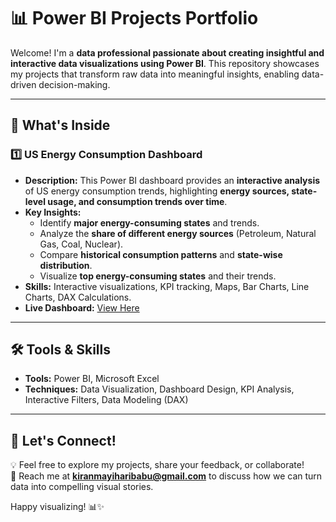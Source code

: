# 📊 Power BI Projects Portfolio

Welcome! I'm a **data professional passionate about creating insightful and interactive data visualizations using Power BI**. This repository showcases my projects that transform raw data into meaningful insights, enabling data-driven decision-making.

---

## 🚀 What's Inside

### 1️⃣ US Energy Consumption Dashboard
- **Description:** This Power BI dashboard provides an **interactive analysis** of US energy consumption trends, highlighting **energy sources, state-level usage, and consumption trends over time**.
- **Key Insights:**
  - Identify **major energy-consuming states** and trends.
  - Analyze the **share of different energy sources** (Petroleum, Natural Gas, Coal, Nuclear).
  - Compare **historical consumption patterns** and **state-wise distribution**.
  - Visualize **top energy-consuming states** and their trends.
- **Skills:** Interactive visualizations, KPI tracking, Maps, Bar Charts, Line Charts, DAX Calculations.
- **Live Dashboard:** [View Here](https://app.powerbi.com/view?r=eyJrIjoiMTA5NTVlNTEtNjk1Ny00NjBjLTgxNDAtMzM4MTE4NzFiZjJjIiwidCI6IjhkMjgxZDFkLTljNGQtNGJmNy1iMTZlLTAzMmQxNWRlOWY2YyIsImMiOjN9)

---

## 🛠 Tools & Skills
- **Tools:** Power BI, Microsoft Excel
- **Techniques:** Data Visualization, Dashboard Design, KPI Analysis, Interactive Filters, Data Modeling (DAX)

---

## 🤝 Let's Connect!

💡 Feel free to explore my projects, share your feedback, or collaborate!  
📧 Reach me at **kiranmayiharibabu@gmail.com** to discuss how we can turn data into compelling visual stories.  

Happy visualizing! 📊✨
